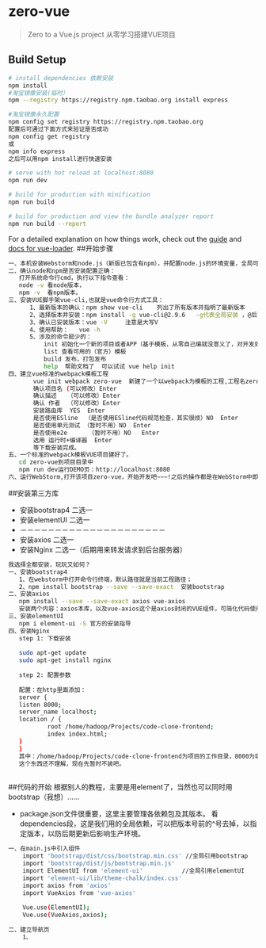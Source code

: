 # zero-vue

> Zero to a Vue.js project 从零学习搭建VUE项目

## Build Setup

``` bash
# install dependencies 依赖安装
npm install
#淘宝镜像安装(临时）
npm --registry https://registry.npm.taobao.org install express

#淘宝镜像永久配置
npm config set registry https://registry.npm.taobao.org
配置后可通过下面方式来验证是否成功 
npm config get registry
或 
npm info express
之后可以用npm install进行快速安装

# serve with hot reload at localhost:8080
npm run dev

# build for production with minification
npm run build

# build for production and view the bundle analyzer report
npm run build --report
```

For a detailed explanation on how things work, check out the [guide](http://vuejs-templates.github.io/webpack/) and [docs for vue-loader](http://vuejs.github.io/vue-loader).
##开始步骤
```bash
一、本机安装Webstorm和node.js（新版已包含有npm），并配置node.js的环境变量，全局可用。
二、确认node和npm是否安装配置正确：
   打开系统命令行cmd，执行以下指令查看：
   node -v 看node版本，
   npm -v  看npm版本。
三、安装VUE脚手架vue-cli,也就是vue命令行方式工具：
      1、最新版本的确认：npm show vue-cli    列出了所有版本并指明了最新版本
      2、选择版本并安装：npm install -g vue-cli@2.9.6   -g代表全局安装 ，@后面指定版本号
      3、确认已安装版本：vue -V     注意是大写V
      4、使用帮助：   vue -h
      5、涉及的命令挺少的：
          init 初始化一个新的项目或者APP（基于模板，从零自己编就没意义了，对开发效率也影响）
          list 查看可用的（官方）模板
          build 发布，打包发布
          help  帮助文档了  可以试试 vue help init
四、建立vue标准的webpack模板工程
       vue init webpack zero-vue  新建了一个以webpack为模板的工程,工程名zero-vue
       确认项目名 (可以修改）Enter
       确认描述   （可以修改）Enter
       确认 作者  （可以修改）Enter
       安装路由库  YES  Enter
       是否使用ESline  （是否使用ESline代码规范检查，其实很烦）NO  Enter
       是否使用单元测试	（暂时不用）NO  Enter 
       是否使用e2e  	（暂时不用）NO   Enter
       选用 运行时+编译器  Enter
       等下载安装完成。
五、一个标准的webpack模板VUE项目建好了。
   cd zero-vue到项目目录中
   npm run dev运行DEMO页：http://localhost:8080
六、运行WebStorm,打开该项目zero-vue，开始开发吧~~~!之后的操作都是在WebStorm中即可。
```
##安装第三方库
 * 安装bootstrap4  二选一
 * 安装elementUI   二选一
 * －－－－－－－－－－－－－－－－－－－－－
 * 安装axios 二选一
 * 安装Nginx 二选一（后期用来转发请求到后台服务器）
```bash
我选择全都安装，玩玩又如何？
一、安装bootstrap4
   1、在webstorm中打开命令行终端，默认路径就是当前工程路径；
   2、npm install bootstrap --save --save-exact  安装bootstrap
二、安装axios
   npm install --save --save-exact axios vue-axios
   安装两个内容：axios本库，以及vue-axios这个是axios封闭的VUE组件，可简化代码使用
三、安装elementUI
   npm i element-ui -S 官方的安装指导
四、安装Nginx
   step 1: 下载安装 
     
   sudo apt-get update
   sudo apt-get install nginx
   
   step 2: 配置参数
   
   配置：在http里面添加：   
   server {
   listen 8000;
   server_name localhost;
   location / {
           root /home/hadoop/Projects/code-clone-frontend;
           index index.html;
   }
   }
   其中：/home/hadoop/Projects/code-clone-frontend为项目的工作目录，8000为端口号。
   这个东西还不理解，现在先暂时不装吧。
   
```
##代码的开始
根据别人的教程，主要是用element了，当然也可以同时用bootstrap（我想）……

* package.json文件很重要，这里主要管理各依赖包及其版本。
  看dependencies段，这是我们用的全局依赖，可以把版本号前的^号去掉，以指定版本，以防后期更新后影响生产环境。
```bash
一、在main.js中引入组件
    import 'bootstrap/dist/css/bootstrap.min.css' //全局引用bootstrap
    import 'bootstrap/dist/js/bootstrap.min.js'
    import ElementUI from 'element-ui'           //全局引用elementUI
    import 'element-ui/lib/theme-chalk/index.css'
    import axios from 'axios'
    import VueAxios from 'vue-axios'
    
    Vue.use(ElementUI);
    Vue.use(VueAxios,axios);
    
二、建立导航页
    1、
    
```
